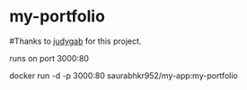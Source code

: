 # my-portfolio

#Thanks to [judygab](https://github.com/judygab) for this project.

runs on port 3000:80


docker run -d -p 3000:80 saurabhkr952/my-app:my-portfolio


